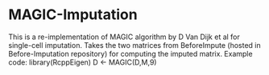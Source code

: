 # MAGIC-Imputation
This is a re-implementation of MAGIC algorithm by D Van Dijk et al for single-cell imputation. Takes the two matrices from BeforeImpute (hosted in Before-Imputation repository) for computing the imputed matrix. 
Example code:
library(RcppEigen)
D <- MAGIC(D,M,9)

